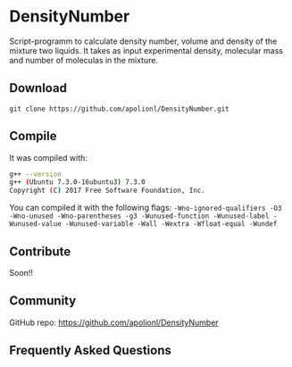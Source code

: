 
# DensityNumber

Script-programm to calculate density number, volume and density of the mixture two liquids.
It takes as input experimental density, molecular mass and number of moleculas in the mixture.


## Download

` git clone https://github.com/apolionl/DensityNumber.git `


## Compile

It was compiled with:
```sh
g++ --version
g++ (Ubuntu 7.3.0-16ubuntu3) 7.3.0
Copyright (C) 2017 Free Software Foundation, Inc.
```

You can compiled it with the following flags:
`-Wno-ignored-qualifiers -O3  -Wno-unused -Wno-parentheses -g3 -Wunused-function -Wunused-label -Wunused-value -Wunused-variable -Wall -Wextra -Wfloat-equal -Wundef `

## Contribute

Soon!!

## Community


GitHub repo:
https://github.com/apolionl/DensityNumber



## Frequently Asked Questions

